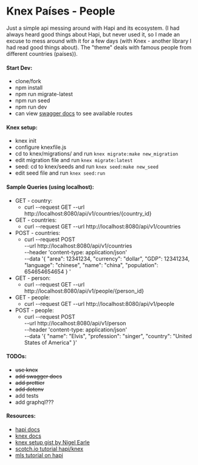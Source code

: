 # Knex Países - People
Just a simple api messing around with Hapi and its ecosystem. (I had always heard good things about Hapi, but never used it, so I made an excuse to mess around with it for a few days (with Knex - another library I had read good things about).  The "theme" deals with famous people from different countries (países)).

#### Start Dev:
- clone/fork
- npm install
- npm run migrate-latest
- npm run seed
- npm run dev
- can view [swagger docs](http://localhost:8080/documentation) to see available routes


#### Knex setup:
- knex init
- configure knexfile.js
- cd to knex/migrations/ and run `knex migrate:make new_migration`
- edit migration file and run `knex migrate:latest`
- seed: cd to knex/seeds and run `knex seed:make new_seed`
- edit seed file and run `knex seed:run`


#### Sample Queries (using localhost):
- GET - country:
    - curl --request GET --url http://localhost:8080/api/v1/countries/{country_id}
- GET - countries:
    - curl --request GET --url http://localhost:8080/api/v1/countries
- POST - countries:
    - curl --request POST \
        --url http://localhost:8080/api/v1/countries \
        --header 'content-type: application/json' \
        --data '{
      		"area": 12341234,
      		"currency": "dollar",
      		"GDP": 12341234,
      		"language": "chinese",
      		"name": "china",
      		"population": 654654654654
      	}
      '        
- GET - person:
    - curl --request GET --url http://localhost:8080/api/v1/people/{person_id}
- GET - people:
    - curl --request GET --url http://localhost:8080/api/v1/people
- POST - people:
    - curl --request POST \
        --url http://localhost:8080/api/v1/person \
        --header 'content-type: application/json' \
        --data '{
      	"name": "Elvis",
      	"profession": "singer",
      	"country": "United States of America"
      }'


#### TODOs:
- ~~use knex~~
- ~~add swagger docs~~
- ~~add prettier~~
- ~~add dotenv~~
- add tests
- add graphql???


#### Resources:
- [hapi docs](https://hapijs.com/)
- [knex docs](https://knexjs.org)
- [knex setup gist by Nigel Earle](https://gist.github.com/NigelEarle/80150ff1c50031e59b872baf0e474977)
- [scotch.io tutorial hapi/knex](https://scotch.io/tutorials/making-a-restful-api-with-hapi-js)
- [mls tutorial on hapi](https://labs.mlssoccer.com/how-to-be-a-hapi-developer-8bb844b3d6a)
